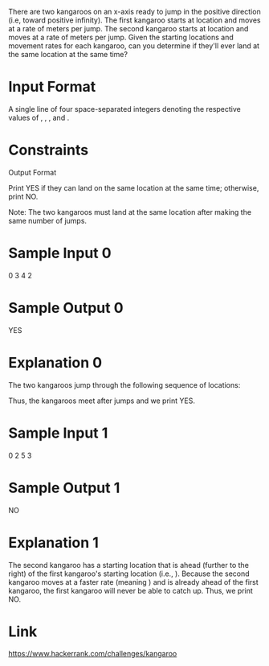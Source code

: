 There are two kangaroos on an x-axis ready to jump in the positive direction (i.e, toward positive infinity). The first kangaroo starts at location  and moves at a rate of  meters per jump. The second kangaroo starts at location  and moves at a rate of  meters per jump. Given the starting locations and movement rates for each kangaroo, can you determine if they'll ever land at the same location at the same time?

# Input Format

A single line of four space-separated integers denoting the respective values of , , , and .

# Constraints

Output Format

Print YES if they can land on the same location at the same time; otherwise, print NO.

Note: The two kangaroos must land at the same location after making the same number of jumps.

# Sample Input 0

0 3 4 2

# Sample Output 0

YES

# Explanation 0

The two kangaroos jump through the following sequence of locations:

Thus, the kangaroos meet after  jumps and we print YES.

# Sample Input 1

0 2 5 3

# Sample Output 1

NO

# Explanation 1

The second kangaroo has a starting location that is ahead (further to the right) of the first kangaroo's starting location (i.e., ). Because the second kangaroo moves at a faster rate (meaning ) and is already ahead of the first kangaroo, the first kangaroo will never be able to catch up. Thus, we print NO.


# Link

https://www.hackerrank.com/challenges/kangaroo
